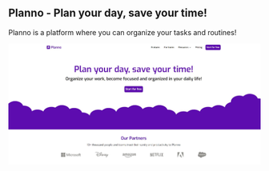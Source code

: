 ## Planno - Plan your day, save your time!

Planno is a platform where you can organize your tasks and routines!

![alt text](https://github.com/mertbag96/planno/blob/main/public/assets/images/project.JPG)

